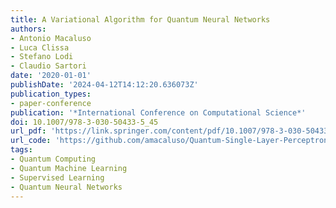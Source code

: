 ```yaml
---
title: A Variational Algorithm for Quantum Neural Networks
authors:
- Antonio Macaluso
- Luca Clissa
- Stefano Lodi
- Claudio Sartori
date: '2020-01-01'
publishDate: '2024-04-12T14:12:20.636073Z'
publication_types:
- paper-conference
publication: '*International Conference on Computational Science*'
doi: 10.1007/978-3-030-50433-5_45
url_pdf: 'https://link.springer.com/content/pdf/10.1007/978-3-030-50433-5_45.pdf?pdf=inline%20link'
url_code: 'https://github.com/amacaluso/Quantum-Single-Layer-Perceptron'
tags:
- Quantum Computing
- Quantum Machine Learning
- Supervised Learning
- Quantum Neural Networks
---
```

